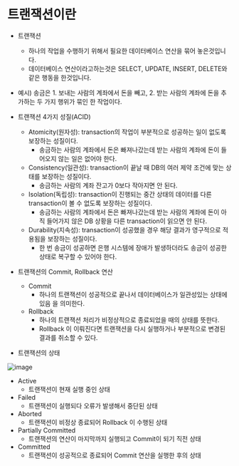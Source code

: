 # 트랜잭션이란


- 트랜잭션
    - 하나의 작업을 수행하기 위해서 필요한 데이터베이스 연산을 묶어 놓은것입니다.
    - 데이터베이스 연산이라고하는것은 SELECT, UPDATE, INSERT, DELETE와 같은 행동을 한것입니다.
- 예시) 송금은 1. 보내는 사람의 계좌에서 돈을 빼고, 2. 받는 사람의 계좌에 돈을 추가하는 두 가지 행위가 묶인 한 작업이다.

- 트랜잭션 4가지 성질(ACID)
    - Atomicity(원자성): transaction의 작업이 부분적으로 성공하는 일이 없도록 보장하는 성질이다.
        - 송금하는 사람의 계좌에서 돈은 빠져나갔는데 받는 사람의 계좌에 돈이 들어오지 않는 일은 없어야 한다.
    - Consistency(일관성): transaction이 끝날 때 DB의 여러 제약 조건에 맞는 상태를 보장하는 성질이다.
        - 송금하는 사람의 계좌 잔고가 0보다 작아지면 안 된다.
    - Isolation(독립성): transaction이 진행되는 중간 상태의 데이터를 다른 transaction이 볼 수 없도록 보장하는 성질이다.
        - 송금하는 사람의 계좌에서 돈은 빠져나갔는데 받는 사람의 계좌에 돈이 아직 들어가지 않은 DB 상황을 다른 transaction이 읽으면 안 된다.
    - Durability(지속성): transaction이 성공했을 경우 해당 결과가 영구적으로 적용됨을 보장하는 성질이다.
        - 한 번 송금이 성공하면 은행 시스템에 장애가 발생하더라도 송금이 성공한 상태로 복구할 수 있어야 한다.

- 트랜잭션의 Commit, Rollback 연산
    - Commit
        - 하나의 트랜잭션이 성공적으로 끝나서 데이터베이스가 일관성있는 상태에 있음
        을 의미한다.
    - Rollback
        - 하나의 트랜잭션 처리가 비정상적으로 종료되었을 때의 상태를 뜻한다.
        - Rollback 이 이뤄진다면 트랜잭션을 다시 실행하거나 부분적으로 변경된 결과를 취소할 수 있다.

- 트랜잭션의 상태

![image](https://user-images.githubusercontent.com/72914519/157220141-ae5c9db0-15f6-422b-856c-87b8e679fb84.png)

- Active
    - 트랜잭션이 현재 실행 중인 상태
- Failed
    - 트랜잭션이 실행되다 오류가 발생해서 중단된 상태
- Aborted
    - 트랜잭션이 비정상 종료되어 Rollback 이 수행된 상태
- Partially Committed
    - 트랜잭션의 연산이 마지막까지 실행되고 Commit이 되기 직전 상태
- Committed
    - 트랜잭션이 성공적으로 종료되어 Commit 연산을 실행한 후의 상태
